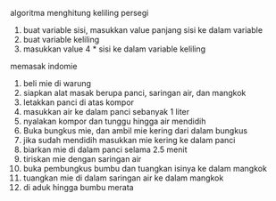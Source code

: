 algoritma
menghitung keliling persegi

1. buat variable sisi, masukkan value panjang sisi ke dalam variable
2. buat variable keliling
3. masukkan value 4 \* sisi ke dalam variable keliling

memasak indomie

1. beli mie di warung
2. siapkan alat masak berupa panci, saringan air, dan mangkok
3. letakkan panci di atas kompor
4. masukkan air ke dalam panci sebanyak 1 liter
5. nyalakan kompor dan tunggu hingga air mendidih
6. Buka bungkus mie, dan ambil mie kering dari dalam bungkus
7. jika sudah mendidih masukkan mie kering ke dalam panci
8. biarkan mie di dalam panci selama 2.5 menit
9. tiriskan mie dengan saringan air
10. buka pembungkus bumbu dan tuangkan isinya ke dalam mangkok
11. tuangkan mie di dalam saringan air ke dalam mangkok
12. di aduk hingga bumbu merata
